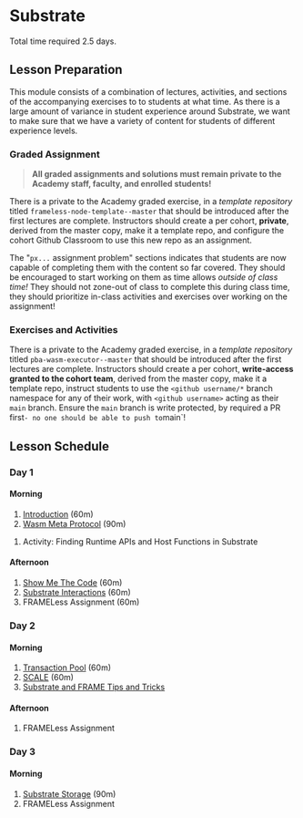 # Substrate

Total time required 2.5 days.

## Lesson Preparation

This module consists of a combination of lectures, activities, and sections of the accompanying exercises to to students at what time.
As there is a large amount of variance in student experience around Substrate, we want to make sure that we have a variety of content for students of different experience levels.

### Graded Assignment

> **All graded assignments and solutions must remain private to the Academy staff, faculty, and enrolled students!**

There is a private to the Academy graded exercise, in a _template repository_ titled `frameless-node-template--master` that should be introduced after the first lectures are complete.
Instructors should create a per cohort, **private**, derived from the master copy, make it a template repo, and configure the cohort Github Classroom to use this new repo as an assignment.

The "`px...` assignment problem" sections indicates that students are now capable of completing them with the content so far covered.
They should be encouraged to start working on them as time allows _outside of class time!_
They should not zone-out of class to complete this during class time, they should prioritize in-class activities and exercises over working on the assignment!

### Exercises and Activities

There is a private to the Academy graded exercise, in a _template repository_ titled `pba-wasm-executor--master` that should be introduced after the first lectures are complete.
Instructors should create a per cohort, **write-access granted to the cohort team**, derived from the master copy, make it a template repo, instruct students to use the `<github username/*` branch namespace for any of their work, with `<github username>` acting as their `main` branch.
Ensure the `main` branch is write protected, by required a PR first`- no one should be able to push to`main`!

## Lesson Schedule

### Day 1

#### Morning

1. [Introduction](./1-Intro-to-Substrate_Slides.md) (60m)
1. [Wasm Meta Protocol](./2-Wasm-Meta-Protocol-Slides.md) (90m)
<!-- FIXME where is this? -->
1. Activity: Finding Runtime APIs and Host Functions in Substrate

#### Afternoon

1. [Show Me The Code](./9-Substrate-In-The-Code_Slides.md) (60m)
1. [Substrate Interactions](./9-Substrate-Interactions_Slides.md) (60m)
1. FRAMELess Assignment (60m)

### Day 2

#### Morning

1. [Transaction Pool](./4-Transaction-Pool_Slides.md) (60m)
1. [SCALE](./9-SCALE_Slides.md) (60m)
1. [Substrate and FRAME Tips and Tricks](./9-Substrate-FRAME-Tips-Tricks-Slides.md)

#### Afternoon

1. FRAMELess Assignment

### Day 3

#### Morning

1. [Substrate Storage](./3-Merklized-Storage_Slides.md) (90m)
1. FRAMELess Assignment
